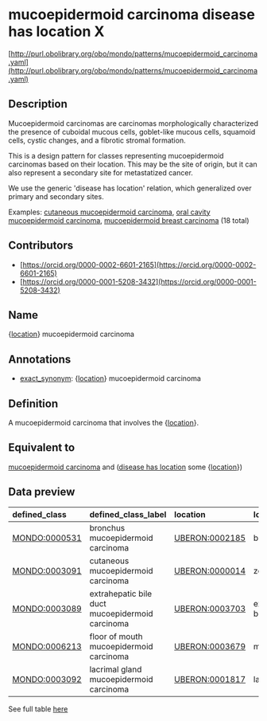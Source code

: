 # mucoepidermoid carcinoma disease has location X 

[http://purl.obolibrary.org/obo/mondo/patterns/mucoepidermoid_carcinoma.yaml](http://purl.obolibrary.org/obo/mondo/patterns/mucoepidermoid_carcinoma.yaml)
## Description 

Mucoepidermoid carcinomas are carcinomas morphologically characterized the presence of cuboidal mucous cells, goblet-like mucous cells, squamoid cells, cystic changes, and a fibrotic stromal formation.

This is a design pattern for classes representing mucoepidermoid carcinomas based on their location. This may be the site of origin, but it can also represent a secondary site for metastatized cancer.

We use the generic 'disease has location' relation, which generalized over primary and secondary sites.

Examples: [cutaneous mucoepidermoid carcinoma](http://purl.obolibrary.org/obo/MONDO_0003091), [oral cavity mucoepidermoid carcinoma](http://purl.obolibrary.org/obo/MONDO_0044964), [mucoepidermoid breast carcinoma](http://purl.obolibrary.org/obo/MONDO_0003087) (18 total)
## Contributors 
* [https://orcid.org/0000-0002-6601-2165](https://orcid.org/0000-0002-6601-2165) 
* [https://orcid.org/0000-0001-5208-3432](https://orcid.org/0000-0001-5208-3432) 
## Name 

{[location](http://purl.obolibrary.org/obo/UBERON_0001062)} mucoepidermoid carcinoma

## Annotations 

* [exact_synonym](http://www.geneontology.org/formats/oboInOwl#hasExactSynonym): {[location](http://purl.obolibrary.org/obo/UBERON_0001062)} mucoepidermoid carcinoma

## Definition 

A mucoepidermoid carcinoma that involves the {[location](http://purl.obolibrary.org/obo/UBERON_0001062)}.

## Equivalent to 

[mucoepidermoid carcinoma](http://purl.obolibrary.org/obo/MONDO_0003036) and ([disease has location](http://purl.obolibrary.org/obo/RO_0004026) some {[location](http://purl.obolibrary.org/obo/UBERON_0001062)})

## Data preview 
| defined_class                                | defined_class_label                             | location                                      | location_label         |
|:---------------------------------------------|:------------------------------------------------|:----------------------------------------------|:-----------------------|
| [MONDO:0000531](http://purl.obolibrary.org/obo/MONDO_0000531) | bronchus mucoepidermoid carcinoma               | [UBERON:0002185](http://purl.obolibrary.org/obo/UBERON_0002185) | bronchus               |
| [MONDO:0003091](http://purl.obolibrary.org/obo/MONDO_0003091) | cutaneous mucoepidermoid carcinoma              | [UBERON:0000014](http://purl.obolibrary.org/obo/UBERON_0000014) | zone of skin           |
| [MONDO:0003089](http://purl.obolibrary.org/obo/MONDO_0003089) | extrahepatic bile duct mucoepidermoid carcinoma | [UBERON:0003703](http://purl.obolibrary.org/obo/UBERON_0003703) | extrahepatic bile duct |
| [MONDO:0006213](http://purl.obolibrary.org/obo/MONDO_0006213) | floor of mouth mucoepidermoid carcinoma         | [UBERON:0003679](http://purl.obolibrary.org/obo/UBERON_0003679) | mouth floor            |
| [MONDO:0003092](http://purl.obolibrary.org/obo/MONDO_0003092) | lacrimal gland mucoepidermoid carcinoma         | [UBERON:0001817](http://purl.obolibrary.org/obo/UBERON_0001817) | lacrimal gland         |

See full table [here](https://github.com/monarch-initiative/mondo/blob/master/src/patterns/data/matches/mucoepidermoid_carcinoma.tsv) 
